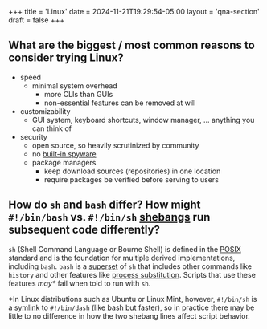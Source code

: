 +++
title = 'Linux'
date = 2024-11-21T19:29:54-05:00
layout = 'qna-section'
draft = false
+++

## What are the biggest / most common reasons to consider trying Linux?

-   speed
    -   minimal system overhead
        -   more CLIs than GUIs
        -   non-essential features can be removed at will
-   customizability
    -   GUI system, keyboard shortcuts, window manager, ... anything you can think of
-   security
    -   open source, so heavily scrutinized by community
    -   no [built-in spyware](https://www.extremetech.com/computing/342941-windows-11-collects-an-awful-lot-of-telemetry-about-your-pc)
    -   package managers
        -   keep download sources (repositories) in one location
        -   require packages be verified before serving to users

## How do `sh` and `bash` differ? How might `#!/bin/bash` vs. `#!/bin/sh` [shebangs](<https://en.wikipedia.org/wiki/Shebang_(Unix)>) run subsequent code differently?

`sh` (Shell Command Language or Bourne Shell) is defined in the [POSIX](https://stackoverflow.com/a/1780614) standard and is the foundation for multiple derived implementations, including `bash`. `bash` is a [superset](https://www.hackterms.com/superset) of `sh` that includes other commands like `history` and other features like [process substitution](https://www.linkedin.com/pulse/difference-between-sh-bash-linux-alok-mishra-soogc/#:~:text=Process%20Substitution). Scripts that use these features _may\*_ fail when told to run with `sh`.

\*In Linux distributions such as Ubuntu or Linux Mint, however, `#!/bin/sh` is a [symlink](https://www.hackterms.com/symlink) to `#!/bin/dash` ([like bash but faster](https://lwn.net/Articles/343924/#:~:text=The%20major,dash)), so in practice there may be little to no difference in how the two shebang lines affect script behavior.
